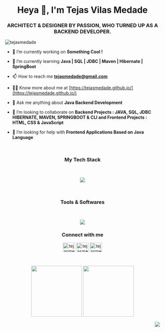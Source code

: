 
<!--
**TejasMedade/TejasMedade** is a ✨ _special_ ✨ repository because its `README.md` (this file) appears on your GitHub profile.

Here are some ideas to get you started:

- 🔭 I’m currently working on ...
- 🌱 I’m currently learning ...
- 👯 I’m looking to collaborate on ...
- 🤔 I’m looking for help with ...
- 💬 Ask me about ...
- 📫 How to reach me: ...
- 😄 Pronouns: ...
- ⚡ Fun fact: ...
-->


<h1 align="center">Heya 👋, I'm Tejas Vilas Medade</h1>
<h3 align="center">ARCHITECT & DESIGNER BY PASSION, WHO TURNED UP AS A BACKEND DEVELOPER.</h3>

<p align="left"> <img src="https://komarev.com/ghpvc/?username=tejasmedade&label=Profile%20views&color=0e75b6&style=flat" alt="tejasmedade" /> </p>

- 🔭 I’m currently working on **Something Cool !**

- 🌱 I’m currently learning **Java | SQL | JDBC | Maven | Hibernate | SpringBoot**

- 📫 How to reach me **tejasmedade@gmail.com**

- 👨‍💻 Know more about me at [https://tejasmedade.github.io/](https://tejasmedade.github.io/)

- 💬 Ask me anything about **Java Backend Development**

- 👯 I’m looking to collaborate on **Backend Projects : JAVA, SQL, JDBC  HIBERNATE, MAVEN, SPRINGBOOT & CLI and Frontend Projects : HTML, CSS & JavaScript**

- 🤝 I’m looking for help with **Frontend Applications Based on Java Language**


<br/>


<h3 align="center">My Tech Stack</h3>
<br/>


<p align="center" >
  <a href="https://skillicons.dev">
    <img src="https://skillicons.dev/icons?i=java,linux,spring,hibernate,maven,mysql,aws,js,html,bootstrap,tailwindcss&perline=11" />
  </a>
</p>

<br/>
<h3 align="center">Tools & Softwares</h3>

<br/>


<p align="center" >
  <a href="https://skillicons.dev">
    <img src="https://skillicons.dev/icons?i=eclipse,git,github,vscode,netlify,photoshop,premiere,aftereffects,skecthup&perline=8" />
  </a>
</p>

<h3 align="center">Connect with me</h3>
<p align="center">
<a href="https://twitter.com/tejasmedade" target="blank"><img align="center" src="https://raw.githubusercontent.com/rahuldkjain/github-profile-readme-generator/master/src/images/icons/Social/twitter.svg" alt="tejasmedade" height="30" width="40" /></a>
<a href="https://linkedin.com/in/tejasmedade" target="blank"><img align="center" src="https://raw.githubusercontent.com/rahuldkjain/github-profile-readme-generator/master/src/images/icons/Social/linked-in-alt.svg" alt="tejasmedade" height="30" width="40" /></a>
<a href="https://www.leetcode.com/tejasmedade" target="blank"><img align="center" src="https://raw.githubusercontent.com/rahuldkjain/github-profile-readme-generator/master/src/images/icons/Social/leet-code.svg" alt="tejasmedade" height="30" width="40" /></a>
</p>

<br/>


<p align="center">

  <img height="165em" src="https://github-readme-streak-stats.herokuapp.com/?user=tejasmedade&show_icons=true&hide_border=true&&count_private=true&include_all_commits=true"/>  

  <img height="165em" src="https://github-readme-stats.vercel.app/api?username=tejasmedade&show_icons=true&hide_border=true&&count_private=true&include_all_commits=true" />
</p>


<p align="right">
  <img src="https://activity-graph.herokuapp.com/graph?username=tejasmedade&show_icons=true&count_private=true&include_all_commits=true&theme=minimal&hide_border=true&radius=4" />
</p>



